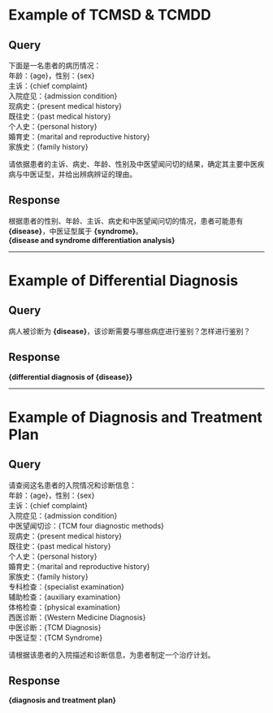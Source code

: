 # Example of TCMSD & TCMDD

## Query

下面是一名患者的病历情况：  
年龄：{age}，性别：{sex}  
主诉：{chief complaint}  
入院症见：{admission condition}  
现病史：{present medical history}  
既往史：{past medical history}  
个人史：{personal history}  
婚育史：{marital and reproductive history}  
家族史：{family history}  

请依据患者的主诉、病史、年龄、性别及中医望闻问切的结果，确定其主要中医疾病与中医证型，并给出辨病辨证的理由。

## Response

根据患者的性别、年龄、主诉、病史和中医望闻问切的情况，患者可能患有 **{disease}**，中医证型属于 **{syndrome}**。  
**{disease and syndrome differentiation analysis}**

---

# Example of Differential Diagnosis

## Query

病人被诊断为 **{disease}**，该诊断需要与哪些病症进行鉴别？怎样进行鉴别？

## Response

**{differential diagnosis of {disease}}**

---

# Example of Diagnosis and Treatment Plan

## Query

请查阅这名患者的入院情况和诊断信息：  
年龄：{age}，性别：{sex}  
主诉：{chief complaint}  
入院症见：{admission condition}  
中医望闻切诊：{TCM four diagnostic methods}  
现病史：{present medical history}  
既往史：{past medical history}  
个人史：{personal history}  
婚育史：{marital and reproductive history}  
家族史：{family history}  
专科检查：{specialist examination}  
辅助检查：{auxiliary examination}  
体格检查：{physical examination}  
西医诊断：{Western Medicine Diagnosis}  
中医诊断：{TCM Diagnosis}  
中医证型：{TCM Syndrome}  

请根据该患者的入院描述和诊断信息，为患者制定一个治疗计划。

## Response

**{diagnosis and treatment plan}**